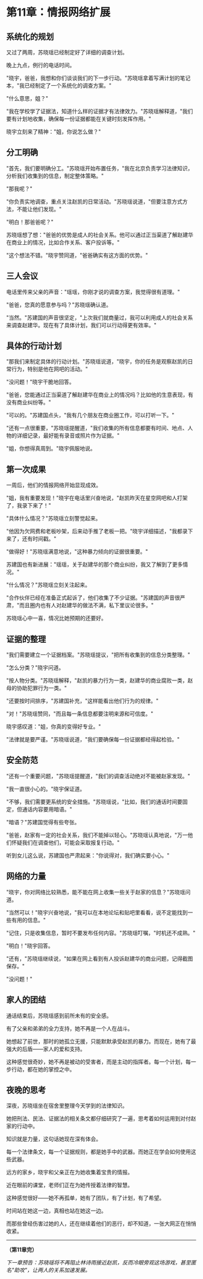# 第11章：情报网络扩展

## 系统化的规划

又过了两周，苏晓瑶已经制定好了详细的调查计划。

晚上九点，例行的电话时间。

"晓宇，爸爸，我想和你们谈谈我们的下一步行动。"苏晓瑶拿着写满计划的笔记本，"我已经制定了一个系统化的调查方案。"

"什么意思，姐？"

"我在学校学了证据法，知道什么样的证据才有法律效力。"苏晓瑶解释道，"我们要有计划地收集，确保每一份证据都能在关键时刻发挥作用。"

晓宇立刻来了精神："姐，你说怎么做？"

## 分工明确

"首先，我们要明确分工。"苏晓瑶开始布置任务，"我在北京负责学习法律知识，分析我们收集到的信息，制定整体策略。"

"那我呢？"

"你负责实地调查，重点关注赵凯的日常活动。"苏晓瑶说道，"但要注意方式方法，不能让他们发现。"

"明白！那爸爸呢？"

苏晓瑶想了想："爸爸的优势是成人的社会关系。他可以通过正当渠道了解赵建华在商业上的情况，比如合作关系、客户投诉等。"

"这个想法不错。"晓宇赞同道，"爸爸确实有这方面的优势。"

## 三人会议

电话里传来父亲的声音："瑶瑶，你刚才说的调查方案，我觉得很有道理。"

"爸爸，您真的愿意参与吗？"苏晓瑶确认道。

"当然。"苏建国的声音很坚定，"上次我们就商量过，我可以利用成人的社会关系来调查赵建华。现在有了具体计划，我们可以行动得更有效率。"

## 具体的行动计划

"那我们来制定具体的行动计划。"苏晓瑶说道，"晓宇，你的任务是观察赵凯的日常行为，特别是他在网吧的活动。"

"没问题！"晓宇干脆地回答。

"爸爸，您能通过正当渠道了解赵建华在商业上的情况吗？比如他的生意表现，有没有商业纠纷等。"

"可以的。"苏建国点头，"我有几个朋友在商业圈工作，可以打听一下。"

"还有一点很重要，"苏晓瑶提醒道，"我们收集的所有信息都要有时间、地点、人物的详细记录，最好能有录音或照片作为证据。"

"姐，你想得真周到。"晓宇佩服地说。

## 第一次成果

一周后，他们的情报网络开始显现成效。

"姐，我有重要发现！"晓宇在电话里兴奋地说，"赵凯昨天在星空网吧和人打架了，我录下来了！"

"具体什么情况？"苏晓瑶立刻警觉起来。

"他因为欠网费和老板吵架，后来动手推了老板一把。"晓宇详细描述，"我都录下来了，还有时间戳。"

"做得好！"苏晓瑶满意地说，"这种暴力倾向的证据很重要。"

苏建国也有新进展："瑶瑶，关于赵建华的那个商业纠纷，我又了解到了更多情况。"

"什么情况？"苏晓瑶立刻关注起来。

"合作伙伴已经在准备正式起诉了，他们收集了不少证据。"苏建国的声音很严肃，"而且圈内也有人对赵建华的做法不满，私下里议论很多。"

苏晓瑶心中一喜，情况比她预期的还要好。

## 证据的整理

"我们需要建立一个证据档案。"苏晓瑶提议，"把所有收集到的信息分类整理。"

"怎么分类？"晓宇问道。

"按人物分类。"苏晓瑶解释，"赵凯的暴力行为一类，赵建华的商业腐败一类，赵母的协助犯罪行为一类。"

"还要按时间排序，"苏建国补充，"这样能看出他们行为的规律。"

"对！"苏晓瑶赞同，"而且每一条信息都要注明来源和可信度。"

晓宇感叹道："姐，你真的变得好专业。"

"法律就是要严谨。"苏晓瑶说道，"我们要确保每一份证据都经得起检验。"

## 安全防范

"还有一个重要问题，"苏晓瑶提醒道，"我们的调查活动绝对不能被赵家发现。"

"我一直很小心的。"晓宇保证道。

"不够，我们需要更系统的安全措施。"苏晓瑶说，"比如，我们的通话时间要固定，但通话内容要用暗语。"

"暗语？"苏建国觉得有些夸张。

"爸爸，赵家有一定的社会关系，我们不能掉以轻心。"苏晓瑶认真地说，"万一他们怀疑我们在调查他们，可能会采取报复行动。"

听到女儿这么说，苏建国也严肃起来："你说得对，我们确实要小心。"

## 网络的力量

"晓宇，你对网络比较熟悉，能不能在网上收集一些关于赵家的信息？"苏晓瑶问道。

"当然可以！"晓宇兴奋地说，"我可以在本地论坛和贴吧里看看，说不定能找到一些有用的信息。"

"记住，只是收集信息，暂时不要发布任何内容。"苏晓瑶叮嘱，"时机还不成熟。"

"明白！"晓宇回答。

"还有，"苏晓瑶继续说，"如果在网上看到有人投诉赵建华的商业问题，记得截图保存。"

"没问题！"

## 家人的团结

通话结束后，苏晓瑶感到前所未有的安全感。

有了父亲和弟弟的全力支持，她不再是一个人在战斗。

她想起了前世，那时的她孤立无援，只能默默承受赵凯的暴力。而现在，她有了最强大的后盾——家人的爱和支持。

这种感觉很奇妙，她不再是被动的受害者，而是主动的指挥者。每一个计划，每一步行动，都在她的掌控之中。

## 夜晚的思考

深夜，苏晓瑶坐在宿舍里整理今天学到的法律知识。

她把刑法、民法、证据法的相关条文都仔细研究了一遍，思考着如何运用到对付赵家的行动中。

知识就是力量，这句话她现在深有体会。

每一个法律条文，每一个证据规则，都是她手中的武器。而她正在学会如何使用这些武器。

远方的家乡，晓宇和父亲正在为她收集着宝贵的情报。

近在眼前的课堂，老师们正在为她传授着法律的智慧。

这种感觉很好——她不再孤单，她有了团队，有了计划，有了希望。

时间站在她这一边，真相也站在她这一边。

而那些曾经伤害过她的人，还在继续着他们的恶行，却不知道，一张大网正在悄悄收紧。

---

**（第11章完）**

*下一章预告：苏晓瑶将不再阻止林诗雨接近赵凯，反而冷眼旁观这场游戏，甚至匿名"助攻"，让两人的关系加速发展。*